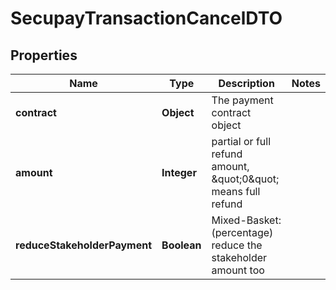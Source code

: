 
# SecupayTransactionCancelDTO

## Properties
Name | Type | Description | Notes
------------ | ------------- | ------------- | -------------
**contract** | **Object** | The payment contract object | 
**amount** | **Integer** | partial or full refund amount, \&quot;0\&quot; means full refund | 
**reduceStakeholderPayment** | **Boolean** | Mixed-Basket: (percentage) reduce the stakeholder amount too | 



